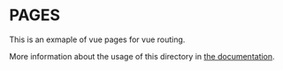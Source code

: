 # PAGES

This is an exmaple of vue pages for vue routing.

More information about the usage of this directory in [the documentation](https://nuxtjs.org/guide/routing).
